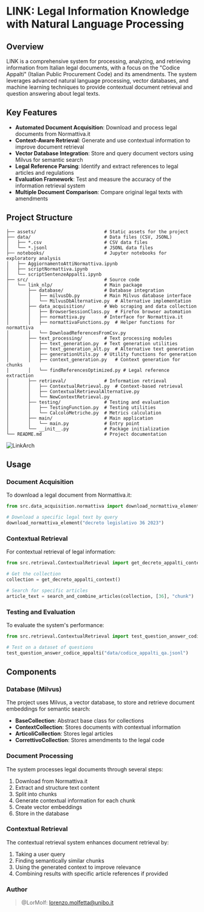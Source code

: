 # LINK: Legal Information Knowledge with Natural Language Processing

## Overview

LINK is a comprehensive system for processing, analyzing, and retrieving information from Italian legal documents, with a focus on the "Codice Appalti" (Italian Public Procurement Code) and its amendments. The system leverages advanced natural language processing, vector databases, and machine learning techniques to provide contextual document retrieval and question answering about legal texts.

## Key Features

- **Automated Document Acquisition**: Download and process legal documents from Normattiva.it
- **Context-Aware Retrieval**: Generate and use contextual information to improve document retrieval
- **Vector Database Integration**: Store and query document vectors using Milvus for semantic search
- **Legal Reference Parsing**: Identify and extract references to legal articles and regulations
- **Evaluation Framework**: Test and measure the accuracy of the information retrieval system
- **Multiple Document Comparison**: Compare original legal texts with amendments

## Project Structure

```
├── assets/                         # Static assets for the project
├── data/                           # Data files (CSV, JSONL)
│   ├── *.csv                       # CSV data files
│   └── *.jsonl                     # JSONL data files
├── notebooks/                      # Jupyter notebooks for exploratory analysis
│   ├── AggiornamentoAttiNormattiva.ipynb
│   ├── scriptNormattiva.ipynb
│   └── scriptSentenzeAppalti.ipynb
├── src/                            # Source code
│   └── link_nlp/                   # Main package
│       ├── database/               # Database integration
│       │   ├── milvusDb.py         # Main Milvus database interface
│       │   └── MilvusDbAlternative.py  # Alternative implementation
│       ├── data_acquisition/       # Web scraping and data collection
│       │   ├── BrowserSessionClass.py  # Firefox browser automation
│       │   ├── normattiva.py       # Interface for Normattiva.it
│       │   ├── normattivaFunctions.py  # Helper functions for normattiva
│       │   └── DownloadReferencesFromCsv.py 
│       ├── text_processing/        # Text processing modules
│       │   ├── text_generation.py  # Text generation utilities
│       │   ├── text_generation_alt.py  # Alternative text generation
│       │   ├── generationUtils.py  # Utility functions for generation
│       │   ├── context_generation.py   # Context generation for chunks
│       │   └── findReferencesOptimized.py # Legal reference extraction
│       ├── retrieval/              # Information retrieval
│       │   ├── ContextualRetrieval.py  # Context-based retrieval
│       │   ├── ContextualRetrievalAlternative.py
│       │   └── NewContextRetrieval.py
│       ├── testing/                # Testing and evaluation
│       │   ├── TestingFunction.py  # Testing utilities
│       │   └── CalcoloMetriche.py  # Metrics calculation
│       ├── main/                   # Main application
│       │   └── main.py             # Entry point
│       └── __init__.py             # Package initialization
└── README.md                       # Project documentation
```

![LinkArch](assets/link_Arch.png "LINK Architecture")


## Usage

### Document Acquisition

To download a legal document from Normattiva.it:

```python
from src.data_acquisition.normattiva import download_normattiva_element

# Download a specific legal text by query
download_normattiva_element("decreto legislativo 36 2023")
```

### Contextual Retrieval

For contextual retrieval of legal information:

```python
from src.retrieval.ContextualRetrieval import get_decreto_appalti_context, search_and_combine_articles

# Get the collection
collection = get_decreto_appalti_context()

# Search for specific articles
article_text = search_and_combine_articles(collection, [36], "chunk")
```

### Testing and Evaluation

To evaluate the system's performance:

```python
from src.retrieval.ContextualRetrieval import test_question_answer_codice_appalti

# Test on a dataset of questions
test_question_answer_codice_appalti("data/codice_appalti_qa.jsonl")
```

## Components

### Database (Milvus)

The project uses Milvus, a vector database, to store and retrieve document embeddings for semantic search:

- **BaseCollection**: Abstract base class for collections
- **ContextCollection**: Stores documents with contextual information
- **ArticoliCollection**: Stores legal articles
- **CorrettivoCollection**: Stores amendments to the legal code

### Document Processing

The system processes legal documents through several steps:

1. Download from Normattiva.it
2. Extract and structure text content
3. Split into chunks
4. Generate contextual information for each chunk
5. Create vector embeddings
6. Store in the database

### Contextual Retrieval

The contextual retrieval system enhances document retrieval by:

1. Taking a user query
2. Finding semantically similar chunks
3. Using the generated context to improve relevance
4. Combining results with specific article references if provided


### Author
> @LorMolf: lorenzo.molfetta@unibo.it